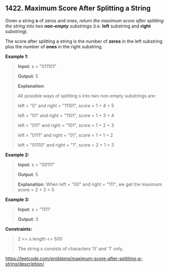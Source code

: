 ## 1422. Maximum Score After Splitting a String

Given a string **s** of zeros and ones, *return the maximum score after splitting the string into two **non-empty** substrings* (i.e. **left** substring and **right** substring).

The score after splitting a string is the number of **zeros** in the left substring plus the number of **ones** in the right substring.

**Example 1:**
>
>**Input**: s = "011101"
>
>**Output**: 5 
>
>**Explanation**: 
>
>All possible ways of splitting s into two non-empty substrings are:
>
>left = "0" and right = "11101", score = 1 + 4 = 5 
>
>left = "01" and right = "1101", score = 1 + 3 = 4 
>
>left = "011" and right = "101", score = 1 + 2 = 3 
>
>left = "0111" and right = "01", score = 1 + 1 = 2 
>
>left = "01110" and right = "1", score = 2 + 1 = 3

**Example 2:**
>
>**Input**: s = "00111"
>
>**Output**: 5
>
>**Explanation**: When left = "00" and right = "111", we get the maximum score = 2 + 3 = 5

**Example 3:**
>
>**Input**: s = "1111"
>
>**Output**: 3

**Constraints:**
>
>2 <= s.length <= 500
>
>The string s consists of characters '0' and '1' only.

https://leetcode.com/problems/maximum-score-after-splitting-a-string/description/